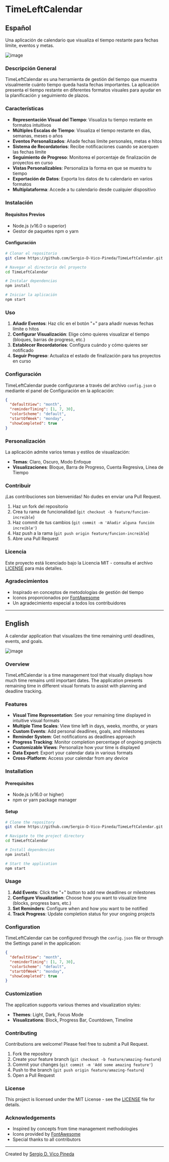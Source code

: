 # TimeLeftCalendar

## Español

Una aplicación de calendario que visualiza el tiempo restante para fechas límite, eventos y metas.

![image](https://github.com/user-attachments/assets/46552c0f-4198-40d1-8d9b-28e373fdf61b)

### Descripción General

TimeLeftCalendar es una herramienta de gestión del tiempo que muestra visualmente cuánto tiempo queda hasta fechas importantes. La aplicación presenta el tiempo restante en diferentes formatos visuales para ayudar en la planificación y seguimiento de plazos.

### Características

- **Representación Visual del Tiempo**: Visualiza tu tiempo restante en formatos intuitivos
- **Múltiples Escalas de Tiempo**: Visualiza el tiempo restante en días, semanas, meses o años
- **Eventos Personalizados**: Añade fechas límite personales, metas e hitos
- **Sistema de Recordatorios**: Recibe notificaciones cuando se acerquen las fechas límite
- **Seguimiento de Progreso**: Monitorea el porcentaje de finalización de proyectos en curso
- **Vistas Personalizables**: Personaliza la forma en que se muestra tu tiempo
- **Exportación de Datos**: Exporta los datos de tu calendario en varios formatos
- **Multiplataforma**: Accede a tu calendario desde cualquier dispositivo

### Instalación

#### Requisitos Previos

- Node.js (v16.0 o superior)
- Gestor de paquetes npm o yarn

#### Configuración

```bash
# Clonar el repositorio
git clone https://github.com/Sergio-D-Vico-Pineda/TimeLeftCalendar.git

# Navegar al directorio del proyecto
cd TimeLeftCalendar

# Instalar dependencias
npm install

# Iniciar la aplicación
npm start
```

### Uso

1. **Añadir Eventos**: Haz clic en el botón "+" para añadir nuevas fechas límite o hitos
2. **Configurar Visualización**: Elige cómo quieres visualizar el tiempo (bloques, barras de progreso, etc.)
3. **Establecer Recordatorios**: Configura cuándo y cómo quieres ser notificado
4. **Seguir Progreso**: Actualiza el estado de finalización para tus proyectos en curso

### Configuración

TimeLeftCalendar puede configurarse a través del archivo `config.json` o mediante el panel de Configuración en la aplicación:

```json
{
  "defaultView": "month",
  "reminderTiming": [1, 7, 30],
  "colorScheme": "default",
  "startOfWeek": "monday",
  "showCompleted": true
}
```

### Personalización

La aplicación admite varios temas y estilos de visualización:

- **Temas**: Claro, Oscuro, Modo Enfoque
- **Visualizaciones**: Bloque, Barra de Progreso, Cuenta Regresiva, Línea de Tiempo

### Contribuir

¡Las contribuciones son bienvenidas! No dudes en enviar una Pull Request.

1. Haz un fork del repositorio
2. Crea tu rama de funcionalidad (`git checkout -b feature/funcion-increible`)
3. Haz commit de tus cambios (`git commit -m 'Añadir alguna función increíble'`)
4. Haz push a la rama (`git push origin feature/funcion-increible`)
5. Abre una Pull Request

### Licencia

Este proyecto está licenciado bajo la Licencia MIT - consulta el archivo [LICENSE](LICENSE) para más detalles.

### Agradecimientos

- Inspirado en conceptos de metodologías de gestión del tiempo
- Iconos proporcionados por [FontAwesome](https://fontawesome.com/)
- Un agradecimiento especial a todos los contribuidores

---

## English

A calendar application that visualizes the time remaining until deadlines, events, and goals.

![image](https://github.com/user-attachments/assets/46552c0f-4198-40d1-8d9b-28e373fdf61b)

### Overview

TimeLeftCalendar is a time management tool that visually displays how much time remains until important dates. The application presents remaining time in different visual formats to assist with planning and deadline tracking.

### Features

- **Visual Time Representation**: See your remaining time displayed in intuitive visual formats
- **Multiple Time Scales**: View time left in days, weeks, months, or years
- **Custom Events**: Add personal deadlines, goals, and milestones
- **Reminder System**: Get notifications as deadlines approach
- **Progress Tracking**: Monitor completion percentage of ongoing projects
- **Customizable Views**: Personalize how your time is displayed
- **Data Export**: Export your calendar data in various formats
- **Cross-Platform**: Access your calendar from any device

### Installation

#### Prerequisites

- Node.js (v16.0 or higher)
- npm or yarn package manager

#### Setup

```bash
# Clone the repository
git clone https://github.com/Sergio-D-Vico-Pineda/TimeLeftCalendar.git

# Navigate to the project directory
cd TimeLeftCalendar

# Install dependencies
npm install

# Start the application
npm start
```

### Usage

1. **Add Events**: Click the "+" button to add new deadlines or milestones
2. **Configure Visualization**: Choose how you want to visualize time (blocks, progress bars, etc.)
3. **Set Reminders**: Configure when and how you want to be notified
4. **Track Progress**: Update completion status for your ongoing projects

### Configuration

TimeLeftCalendar can be configured through the `config.json` file or through the Settings panel in the application:

```json
{
  "defaultView": "month",
  "reminderTiming": [1, 7, 30],
  "colorScheme": "default",
  "startOfWeek": "monday",
  "showCompleted": true
}
```

### Customization

The application supports various themes and visualization styles:

- **Themes**: Light, Dark, Focus Mode
- **Visualizations**: Block, Progress Bar, Countdown, Timeline

### Contributing

Contributions are welcome! Please feel free to submit a Pull Request.

1. Fork the repository
2. Create your feature branch (`git checkout -b feature/amazing-feature`)
3. Commit your changes (`git commit -m 'Add some amazing feature'`)
4. Push to the branch (`git push origin feature/amazing-feature`)
5. Open a Pull Request

### License

This project is licensed under the MIT License - see the [LICENSE](LICENSE) file for details.

### Acknowledgements

- Inspired by concepts from time management methodologies
- Icons provided by [FontAwesome](https://fontawesome.com/)
- Special thanks to all contributors

---

Created by [Sergio D. Vico Pineda](https://github.com/Sergio-D-Vico-Pineda)
